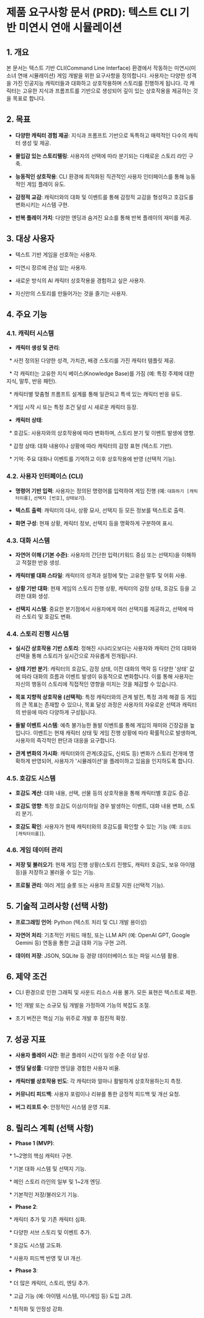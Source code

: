 # 제품 요구사항 문서 (PRD): 텍스트 CLI 기반 미연시 연애 시뮬레이션

  

## 1. 개요

  

본 문서는 텍스트 기반 CLI(Command Line Interface) 환경에서 작동하는 미연시(미소녀 연애 시뮬레이션) 게임 개발을 위한 요구사항을 정의합니다. 사용자는 다양한 성격을 가진 인공지능 캐릭터들과 대화하고 상호작용하며 스토리를 진행하게 됩니다. 각 캐릭터는 고유한 지식과 프롬프트를 기반으로 생성되어 깊이 있는 상호작용을 제공하는 것을 목표로 합니다.

  

## 2. 목표

  

* **다양한 캐릭터 경험 제공**: 지식과 프롬프트 기반으로 독특하고 매력적인 다수의 캐릭터 생성 및 제공.

* **몰입감 있는 스토리텔링**: 사용자의 선택에 따라 분기되는 다채로운 스토리 라인 구축.

* **능동적인 상호작용**: CLI 환경에 최적화된 직관적인 사용자 인터페이스를 통해 능동적인 게임 플레이 유도.

* **감정적 교감**: 캐릭터와의 대화 및 이벤트를 통해 감정적 교감을 형성하고 호감도를 변화시키는 시스템 구현.

* **반복 플레이 가치**: 다양한 엔딩과 숨겨진 요소를 통해 반복 플레이의 재미를 제공.

  

## 3. 대상 사용자

  

* 텍스트 기반 게임을 선호하는 사용자.

* 미연시 장르에 관심 있는 사용자.

* 새로운 방식의 AI 캐릭터 상호작용을 경험하고 싶은 사용자.

* 자신만의 스토리를 만들어가는 것을 즐기는 사용자.

  

## 4. 주요 기능

  

### 4.1. 캐릭터 시스템

  

* **캐릭터 생성 및 관리**:

  * 사전 정의된 다양한 성격, 가치관, 배경 스토리를 가진 캐릭터 템플릿 제공.

  * 각 캐릭터는 고유한 지식 베이스(Knowledge Base)를 가짐 (예: 특정 주제에 대한 지식, 말투, 반응 패턴).

  * 캐릭터별 맞춤형 프롬프트 설계를 통해 일관되고 특색 있는 캐릭터 반응 유도.

  * 게임 시작 시 또는 특정 조건 달성 시 새로운 캐릭터 등장.

* **캐릭터 상태**:

  * 호감도: 사용자와의 상호작용에 따라 변화하며, 스토리 분기 및 이벤트 발생에 영향.

  * 감정 상태: 대화 내용이나 상황에 따라 캐릭터의 감정 표현 (텍스트 기반).

  * 기억: 주요 대화나 이벤트를 기억하고 이후 상호작용에 반영 (선택적 기능).

  

### 4.2. 사용자 인터페이스 (CLI)

  

* **명령어 기반 입력**: 사용자는 정의된 명령어를 입력하여 게임 진행 (예: `대화하기 [캐릭터이름]`, `선택지 [번호]`, `상태보기`).

* **텍스트 출력**: 캐릭터의 대사, 상황 묘사, 선택지 등 모든 정보를 텍스트로 출력.

* **화면 구성**: 현재 상황, 캐릭터 정보, 선택지 등을 명확하게 구분하여 표시.

  

### 4.3. 대화 시스템

  

* **자연어 이해 (기본 수준)**: 사용자의 간단한 입력(키워드 중심 또는 선택지)을 이해하고 적절한 반응 생성.

* **캐릭터별 대화 스타일**: 캐릭터의 성격과 설정에 맞는 고유한 말투 및 어휘 사용.

* **상황 기반 대화**: 현재 게임의 스토리 진행 상황, 캐릭터의 감정 상태, 호감도 등을 고려한 대화 생성.

* **선택지 시스템**: 중요한 분기점에서 사용자에게 여러 선택지를 제공하고, 선택에 따라 스토리 및 호감도 변화.

  

### 4.4. 스토리 진행 시스템

  

* **실시간 상호작용 기반 스토리**: 정해진 시나리오보다는 사용자와 캐릭터 간의 대화와 선택을 통해 스토리가 실시간으로 자유롭게 전개됩니다.

* **상태 기반 분기**: 캐릭터의 호감도, 감정 상태, 이전 대화의 맥락 등 다양한 '상태' 값에 따라 대화의 흐름과 이벤트 발생이 유동적으로 변화합니다. 이를 통해 사용자는 자신의 행동이 스토리에 직접적인 영향을 미치는 것을 체감할 수 있습니다.

* **목표 지향적 상호작용 (선택적)**: 특정 캐릭터와의 관계 발전, 특정 과제 해결 등 게임의 큰 목표는 존재할 수 있으나, 목표 달성 과정은 사용자의 자유로운 선택과 캐릭터의 반응에 따라 다양하게 구성됩니다.

* **돌발 이벤트 시스템**: 예측 불가능한 돌발 이벤트를 통해 게임의 재미와 긴장감을 높입니다. 이벤트는 현재 캐릭터 상태 및 게임 진행 상황에 따라 확률적으로 발생하며, 사용자의 즉각적인 판단과 대응을 요구합니다.

* **관계 변화의 가시화**: 캐릭터와의 관계(호감도, 신뢰도 등) 변화가 스토리 전개에 명확하게 반영되어, 사용자가 '시뮬레이션'을 플레이하고 있음을 인지하도록 합니다.

  

### 4.5. 호감도 시스템

  

* **호감도 계산**: 대화 내용, 선택, 선물 등의 상호작용을 통해 캐릭터별 호감도 증감.

* **호감도 영향**: 특정 호감도 이상/이하일 경우 발생하는 이벤트, 대화 내용 변화, 스토리 분기.

* **호감도 확인**: 사용자가 현재 캐릭터와의 호감도를 확인할 수 있는 기능 (예: `호감도 [캐릭터이름]`).

  

### 4.6. 게임 데이터 관리

  

* **저장 및 불러오기**: 현재 게임 진행 상황(스토리 진행도, 캐릭터 호감도, 보유 아이템 등)을 저장하고 불러올 수 있는 기능.

* **프로필 관리**: 여러 게임 슬롯 또는 사용자 프로필 지원 (선택적 기능).

  

## 5. 기술적 고려사항 (선택 사항)

  

* **프로그래밍 언어**: Python (텍스트 처리 및 CLI 개발 용이성)

* **자연어 처리**: 기초적인 키워드 매칭, 또는 LLM API (예: OpenAI GPT, Google Gemini 등) 연동을 통한 고급 대화 기능 구현 고려.

* **데이터 저장**: JSON, SQLite 등 경량 데이터베이스 또는 파일 시스템 활용.

  

## 6. 제약 조건

  

* CLI 환경으로 인한 그래픽 및 사운드 리소스 사용 불가. 모든 표현은 텍스트로 제한.

* 1인 개발 또는 소규모 팀 개발을 가정하여 기능의 복잡도 조절.

* 초기 버전은 핵심 기능 위주로 개발 후 점진적 확장.

  

## 7. 성공 지표

  

* **사용자 플레이 시간**: 평균 플레이 시간이 일정 수준 이상 달성.

* **엔딩 달성률**: 다양한 엔딩을 경험한 사용자 비율.

* **캐릭터별 상호작용 빈도**: 각 캐릭터와 얼마나 활발하게 상호작용하는지 측정.

* **커뮤니티 피드백**: 사용자 포럼이나 리뷰를 통한 긍정적 피드백 및 개선 요청.

* **버그 리포트 수**: 안정적인 시스템 운영 지표.

  

## 8. 릴리스 계획 (선택 사항)

  

* **Phase 1 (MVP)**:

  * 1~2명의 핵심 캐릭터 구현.

  * 기본 대화 시스템 및 선택지 기능.

  * 메인 스토리 라인의 일부 및 1~2개 엔딩.

  * 기본적인 저장/불러오기 기능.

* **Phase 2**:

  * 캐릭터 추가 및 기존 캐릭터 심화.

  * 다양한 서브 스토리 및 이벤트 추가.

  * 호감도 시스템 고도화.

  * 사용자 피드백 반영 및 UI 개선.

* **Phase 3**:

  * 더 많은 캐릭터, 스토리, 엔딩 추가.

  * 고급 기능 (예: 아이템 시스템, 미니게임 등) 도입 고려.

  * 최적화 및 안정성 강화.